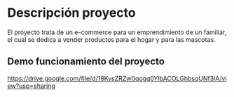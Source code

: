 # Descripción proyecto

El proyecto trata de un e-commerce para un emprendimiento de un familiar, el cual
se dedica a vender productos para el hogar y para las mascotas.

## Demo funcionamiento del proyecto

https://drive.google.com/file/d/18KysZRZw0qogq0YlbACOLGhbsqUNf3lA/view?usp=sharing
